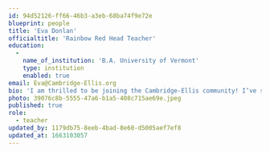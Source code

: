 ```yaml
---
id: 94d52126-ff66-46b3-a3eb-68ba74f9e72e
blueprint: people
title: 'Eva Donlan'
officialtitle: 'Rainbow Red Head Teacher'
education:
  -
    name_of_institution: 'B.A. University of Vermont'
    type: institution
    enabled: true
email: Eva@Cambridge-Ellis.org
bio: 'I am thrilled to be joining the Cambridge-Ellis community! I’ve spent the last six years in Vermont where I worked as a rock climbsing instructor and preschool teacher while studying creative writing. Nature-based learning is something I value deeply; I am looking forward to creating a nurturing classroom where we will foster a sense of wonder for the world around us!'
photo: 39076c8b-5555-47a6-b1a5-408c715ae69e.jpeg
published: true
role:
  - teacher
updated_by: 1179db75-8eeb-4bad-8e60-d5005aef7ef8
updated_at: 1663103057
---
```

